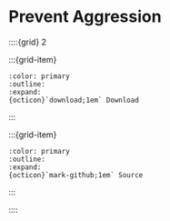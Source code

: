 # Prevent Aggression

::::{grid} 2

:::{grid-item}
```{button-link} https://api.smithed.dev/download?pack=smithed:prevent-aggression
:color: primary
:outline:
:expand:
{octicon}`download;1em` Download
```
:::

:::{grid-item}
```{button-link} https://github.com/Smithed-MC/Libraries/tree/main/smithed_libraries/packs/prevent-aggression/
:color: primary
:outline:
:expand:
{octicon}`mark-github;1em` Source
```
:::

::::

```{include} prevent_aggression/team.md
```
